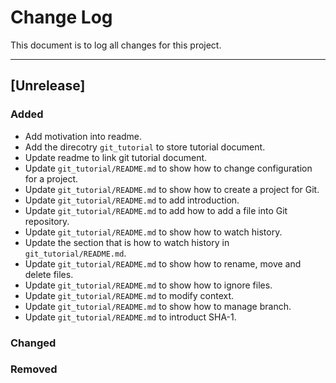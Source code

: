 # Change Log
This document is to log all changes for this project.

--------------------------------------
## [Unrelease]
### Added
- Add motivation into readme.
- Add the direcotry `git_tutorial` to store tutorial document.
- Update readme to link git tutorial document.
- Update `git_tutorial/README.md` to show how to change configuration for a project.
- Update `git_tutorial/README.md` to show how to create a project for Git.
- Update `git_tutorial/README.md` to add introduction.
- Update `git_tutorial/README.md` to add how to add a file into Git repository.
- Update `git_tutorial/README.md` to show how to watch history.
- Update the section that is how to watch history in `git_tutorial/README.md`.
- Update `git_tutorial/README.md` to show how to rename, move and delete files.
- Update `git_tutorial/README.md` to show how to ignore files.
- Update `git_tutorial/README.md` to modify context.
- Update `git_tutorial/README.md` to show how to manage branch.
- Update `git_tutorial/README.md` to introduct SHA-1.

### Changed

### Removed